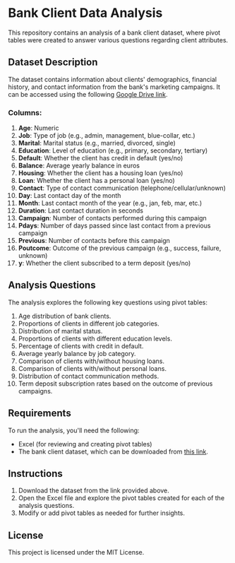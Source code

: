 # Bank Client Data Analysis

This repository contains an analysis of a bank client dataset, where pivot tables were created to answer various questions regarding client attributes.

## Dataset Description

The dataset contains information about clients' demographics, financial history, and contact information from the bank's marketing campaigns. It can be accessed using the following [Google Drive link](https://drive.google.com/file/d/1vd1EdHh9YDwV41Wuxb-z_eUQCyURz4FD/view?usp=sharing).

### Columns:
1. **Age**: Numeric
2. **Job**: Type of job (e.g., admin, management, blue-collar, etc.)
3. **Marital**: Marital status (e.g., married, divorced, single)
4. **Education**: Level of education (e.g., primary, secondary, tertiary)
5. **Default**: Whether the client has credit in default (yes/no)
6. **Balance**: Average yearly balance in euros
7. **Housing**: Whether the client has a housing loan (yes/no)
8. **Loan**: Whether the client has a personal loan (yes/no)
9. **Contact**: Type of contact communication (telephone/cellular/unknown)
10. **Day**: Last contact day of the month
11. **Month**: Last contact month of the year (e.g., jan, feb, mar, etc.)
12. **Duration**: Last contact duration in seconds
13. **Campaign**: Number of contacts performed during this campaign
14. **Pdays**: Number of days passed since last contact from a previous campaign
15. **Previous**: Number of contacts before this campaign
16. **Poutcome**: Outcome of the previous campaign (e.g., success, failure, unknown)
17. **y**: Whether the client subscribed to a term deposit (yes/no)

## Analysis Questions

The analysis explores the following key questions using pivot tables:
1. Age distribution of bank clients.
2. Proportions of clients in different job categories.
3. Distribution of marital status.
4. Proportions of clients with different education levels.
5. Percentage of clients with credit in default.
6. Average yearly balance by job category.
7. Comparison of clients with/without housing loans.
8. Comparison of clients with/without personal loans.
9. Distribution of contact communication methods.
10. Term deposit subscription rates based on the outcome of previous campaigns.

## Requirements

To run the analysis, you'll need the following:
- Excel (for reviewing and creating pivot tables)
- The bank client dataset, which can be downloaded from [this link](https://drive.google.com/file/d/1vd1EdHh9YDwV41Wuxb-z_eUQCyURz4FD/view?usp=sharing).

## Instructions

1. Download the dataset from the link provided above.
2. Open the Excel file and explore the pivot tables created for each of the analysis questions.
3. Modify or add pivot tables as needed for further insights.

## License

This project is licensed under the MIT License.

